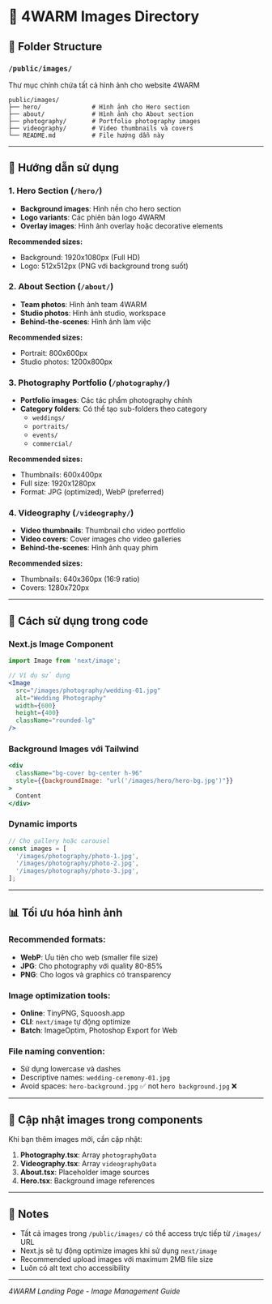 # 📸 4WARM Images Directory

## 📁 **Folder Structure**

### `/public/images/`
Thư mục chính chứa tất cả hình ảnh cho website 4WARM

```
public/images/
├── hero/              # Hình ảnh cho Hero section
├── about/             # Hình ảnh cho About section  
├── photography/       # Portfolio photography images
├── videography/       # Video thumbnails và covers
└── README.md          # File hướng dẫn này
```

---

## 🎯 **Hướng dẫn sử dụng**

### **1. Hero Section** (`/hero/`)
- **Background images**: Hình nền cho hero section
- **Logo variants**: Các phiên bản logo 4WARM
- **Overlay images**: Hình ảnh overlay hoặc decorative elements

**Recommended sizes:**
- Background: 1920x1080px (Full HD)
- Logo: 512x512px (PNG với background trong suốt)

### **2. About Section** (`/about/`)
- **Team photos**: Hình ảnh team 4WARM
- **Studio photos**: Hình ảnh studio, workspace
- **Behind-the-scenes**: Hình ảnh làm việc

**Recommended sizes:**
- Portrait: 800x600px
- Studio photos: 1200x800px

### **3. Photography Portfolio** (`/photography/`)
- **Portfolio images**: Các tác phẩm photography chính
- **Category folders**: Có thể tạo sub-folders theo category
  - `weddings/`
  - `portraits/`
  - `events/`
  - `commercial/`

**Recommended sizes:**
- Thumbnails: 600x400px
- Full size: 1920x1280px
- Format: JPG (optimized), WebP (preferred)

### **4. Videography** (`/videography/`)
- **Video thumbnails**: Thumbnail cho video portfolio
- **Video covers**: Cover images cho video galleries
- **Behind-the-scenes**: Hình ảnh quay phim

**Recommended sizes:**
- Thumbnails: 640x360px (16:9 ratio)
- Covers: 1280x720px

---

## 🚀 **Cách sử dụng trong code**

### **Next.js Image Component**
```jsx
import Image from 'next/image';

// Ví dụ sử dụng
<Image 
  src="/images/photography/wedding-01.jpg"
  alt="Wedding Photography"
  width={600}
  height={400}
  className="rounded-lg"
/>
```

### **Background Images với Tailwind**
```jsx
<div 
  className="bg-cover bg-center h-96"
  style={{backgroundImage: "url('/images/hero/hero-bg.jpg')"}}
>
  Content
</div>
```

### **Dynamic imports**
```jsx
// Cho gallery hoặc carousel
const images = [
  '/images/photography/photo-1.jpg',
  '/images/photography/photo-2.jpg',
  '/images/photography/photo-3.jpg',
];
```

---

## 📊 **Tối ưu hóa hình ảnh**

### **Recommended formats:**
- **WebP**: Ưu tiên cho web (smaller file size)
- **JPG**: Cho photography với quality 80-85%
- **PNG**: Cho logos và graphics có transparency

### **Image optimization tools:**
- **Online**: TinyPNG, Squoosh.app
- **CLI**: `next/image` tự động optimize
- **Batch**: ImageOptim, Photoshop Export for Web

### **File naming convention:**
- Sử dụng lowercase và dashes
- Descriptive names: `wedding-ceremony-01.jpg`
- Avoid spaces: `hero-background.jpg` ✅ not `hero background.jpg` ❌

---

## 🔄 **Cập nhật images trong components**

Khi bạn thêm images mới, cần cập nhật:

1. **Photography.tsx**: Array `photographyData`
2. **Videography.tsx**: Array `videographyData` 
3. **About.tsx**: Placeholder image sources
4. **Hero.tsx**: Background image references

---

## 📝 **Notes**
- Tất cả images trong `/public/images/` có thể access trực tiếp từ `/images/` URL
- Next.js sẽ tự động optimize images khi sử dụng `next/image`
- Recommended upload images với maximum 2MB file size
- Luôn có alt text cho accessibility

---

*4WARM Landing Page - Image Management Guide*
